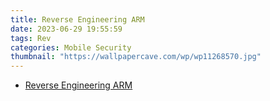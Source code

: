 ```yaml
---
title: Reverse Engineering ARM
date: 2023-06-29 19:55:59
tags: Rev
categories: Mobile Security
thumbnail: "https://wallpapercave.com/wp/wp11268570.jpg"
---
```


* [Reverse Engineering ARM](../../../../Articles)